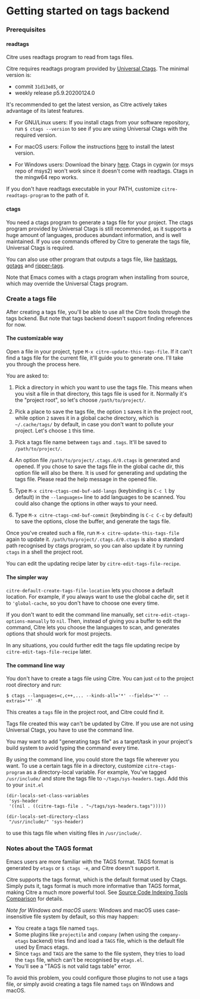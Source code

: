 # Getting started on tags backend

### Prerequisites

#### readtags

Citre uses readtags program to read from tags files.

Citre requires readtags program provided by [Universal
Ctags](https://github.com/universal-ctags/ctags). The minimal version is:

- commit `31d13e85`, or
- weekly release p5.9.20200124.0

It's recommended to get the latest version, as Citre actively takes advantage
of its latest features.

- For GNU/Linux users: If you install ctags from your software repository, run
  `$ ctags --version` to see if you are using Universal Ctags with the required
  version.

- For macOS users: Follow the instructions
  [here](https://github.com/universal-ctags/homebrew-universal-ctags) to
  install the latest version.

- For Windows users: Download the binary
  [here](https://github.com/universal-ctags/ctags-win32). Ctags in cygwin (or
  msys repo of msys2) won't work since it doesn't come with readtags. Ctags in
  the mingw64 repo works.

If you don't have readtags executable in your PATH, customize
`citre-readtags-program` to the path of it.

#### ctags

You need a ctags program to generate a tags file for your project. The ctags
program provided by Universal Ctags is still recommended, as it supports a huge
amount of languages, produces abundant information, and is well maintained. If
you use commands offered by Citre to generate the tags file, Universal Ctags is
required.

You can also use other program that outputs a tags file, like
[hasktags](https://hackage.haskell.org/package/hasktags),
[gotags](https://github.com/jstemmer/gotags) and
[ripper-tags](https://github.com/tmm1/ripper-tags).

Note that Emacs comes with a ctags program when installing from source, which
may override the Universal Ctags program.

### Create a tags file

After creating a tags file, you'll be able to use all the Citre tools through
the tags bckend. But note that tags backend doesn't support finding references
for now.

#### The customizable way

Open a file in your project, type `M-x citre-update-this-tags-file`. If it
can't find a tags file for the current file, it'll guide you to generate one.
I'll take you through the process here.

You are asked to:

1. Pick a directory in which you want to use the tags file. This means when you
   visit a file in that directory, this tags file is used for it. Normally it's
   the "project root", so let's choose `/path/to/project/`.

1. Pick a place to save the tags file, the option `1` saves it in the project
   root, while option `2` saves it in a global cache directory, which is
   `~/.cache/tags/` by default, in case you don't want to pollute your project.
   Let's choose `1` this time.

3. Pick a tags file name between `tags` and `.tags`. It'll be saved to
   `/path/to/project/`.

4. An option file `/path/to/project/.ctags.d/0.ctags` is generated and opened.
   If you chose to save the tags file in the global cache dir, this option file
   will also be there. It is used for generating and updating the tags file.
   Please read the help message in the opened file.

5. Type `M-x citre-ctags-cmd-buf-add-langs` (keybinding is `C-c l` by default)
   in the `--languages=` line to add languages to be scanned. You could also
   change the options in other ways to your need.

6. Type `M-x citre-ctags-cmd-buf-commit` (keybinding is `C-c C-c` by default)
   to save the options, close the buffer, and generate the tags file.

Once you've created such a file, run `M-x citre-update-this-tags-file` again to
update it. `/path/to/project/.ctags.d/0.ctags` is also a standard path
recognised by ctags program, so you can also update it by running `ctags` in a
shell the project root.

You can edit the updating recipe later by `citre-edit-tags-file-recipe`.

#### The simpler way

`citre-default-create-tags-file-location` lets you choose a default location.
For example, if you always want to use the global cache dir, set it to
`'global-cache`, so you don't have to choose one every time.

If you don't want to edit the command line manually, set
`citre-edit-ctags-options-manually` to `nil`. Then, instead of giving you a
buffer to edit the command, Citre lets you choose the languages to scan, and
generates options that should work for most projects.

In any situations, you could further edit the tags file updating recipe by
`citre-edit-tags-file-recipe` later.

#### The command line way

You don't have to create a tags file using Citre. You can just `cd` to the
project root directory and run:

``` console
$ ctags --languages=c,c++,... --kinds-all='*' --fields='*' --extras='*' -R
```

This creates a `tags` file in the project root, and Citre could find it.

Tags file created this way can't be updated by Citre. If you use are not using
Universal Ctags, you have to use the command line.

You may want to add "generating tags file" as a target/task in your project's
build system to avoid typing the command every time.

By using the command line, you could store the tags file wherever you want. To
use a certain tags file in a directory, customize `citre-ctags-program` as a
directory-local variable. For example, You've tagged `/usr/include/` and store
the tags file to `~/tags/sys-headers.tags`. Add this to your `init.el`

``` elisp
(dir-locals-set-class-variables
 'sys-header
 '((nil . ((citre-tags-file . "~/tags/sys-headers.tags")))))

(dir-locals-set-directory-class
 "/usr/include/" 'sys-header)
```

to use this tags file when visiting files in `/usr/include/`.

### Notes about the TAGS format

Emacs users are more familiar with the TAGS format. TAGS format is generated by
`etags` or `$ ctags -e`, and Citre doesn't support it.

Citre supports the tags format, which is the default format used by Ctags.
Simply puts it, tags format is much more informative than TAGS format, making
Citre a much more powerful tool. See [Source Code Indexing Tools
Comparison](source-code-indexing-tools-comparison.md) for details.

*Note for Windows and macOS users:* Windows and macOS uses case-insensitive
file system by default, so this may happen:

- You create a tags file named `tags`.
- Some plugins like `projectile` and `company` (when using the `company-etags`
  backend) tries find and load a `TAGS` file, which is the default file used by
  Emacs etags.
- Since `tags` and `TAGS` are the same to the file system, they tries to load
  the `tags` file, which can't be recognised by `etags.el`.
- You'll see a "TAGS is not valid tags table" error.

To avoid this problem, you could configure those plugins to not use a tags
file, or simply avoid creating a tags file named `tags` on Windows and macOS.
